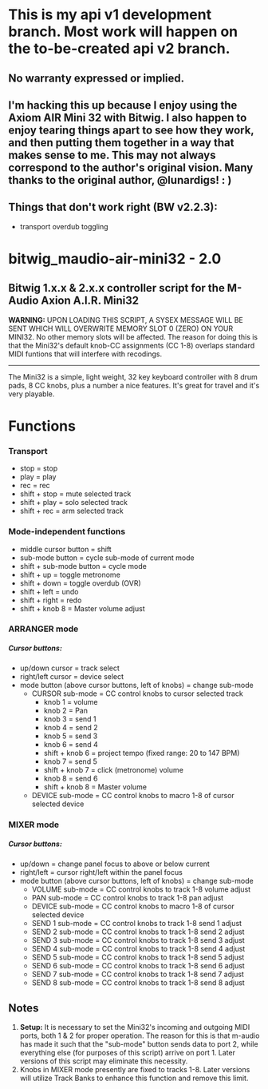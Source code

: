# This is my api v1 development branch. Most work will happen on the to-be-created api v2 branch.

## No warranty expressed or implied.
## I'm hacking this up because I enjoy using the Axiom AIR Mini 32 with Bitwig. I also happen to enjoy tearing things apart to see how they work, and then putting them together in a way that makes sense to me. This may not always correspond to the author's original vision. Many thanks to the original author, @lunardigs! : )

## Things that don't work right (BW v2.2.3):
* transport overdub toggling

# bitwig_maudio-air-mini32 - 2.0

## Bitwig 1.x.x & 2.x.x controller script for the M-Audio Axion A.I.R. Mini32

**WARNING:** UPON LOADING THIS SCRIPT, A SYSEX MESSAGE WILL BE SENT WHICH WILL OVERWRITE MEMORY SLOT 0 (ZERO) ON YOUR MINI32. No other memory slots will be affected. The reason for doing this is that the Mini32's default knob-CC assignments (CC 1-8) overlaps standard MIDI funtions that will interfere with recodings.

---

The Mini32 is a simple, light weight, 32 key keyboard controller with 8 drum pads, 8 CC knobs, plus a number a nice features. It's great for travel and it's very playable.

# Functions

### Transport
* stop = stop
* play = play
* rec = rec
* shift + stop = mute selected track
* shift + play = solo selected track
* shift + rec = arm selected track

### Mode-independent functions
* middle cursor button = shift
* sub-mode button = cycle sub-mode of current mode
* shift + sub-mode button = cycle mode
* shift + up = toggle metronome
* shift + down = toggle overdub (OVR)
* shift + left = undo
* shift + right = redo
* shift + knob 8 = Master volume adjust

### ARRANGER mode

##### Cursor buttons:
* up/down cursor = track select
* right/left cursor = device select
* mode button (above cursor buttons, left of knobs) = change sub-mode
  * CURSOR sub-mode = CC control knobs to cursor selected track
    * knob 1 = volume
    * knob 2 = Pan
    * knob 3 = send 1
    * knob 4 = send 2
    * knob 5 = send 3
    * knob 6 = send 4
    * shift + knob 6 = project tempo (fixed range: 20 to 147 BPM)
    * knob 7 = send 5
    * shift + knob 7 = click (metronome) volume
    * knob 8 = send 6
    * shift + knob 8 = Master volume
  * DEVICE sub-mode = CC control knobs to macro 1-8 of cursor selected device

### MIXER mode

##### Cursor buttons:
* up/down = change panel focus to above or below current
* right/left = cursor right/left within the panel focus
* mode button (above cursor buttons, left of knobs) = change sub-mode
  * VOLUME sub-mode = CC control knobs to track 1-8 volume adjust
  * PAN sub-mode = CC control knobs to track 1-8 pan adjust
  * DEVICE sub-mode = CC control knobs to macro 1-8 of cursor selected device
  * SEND 1 sub-mode = CC control knobs to track 1-8 send 1 adjust
  * SEND 2 sub-mode = CC control knobs to track 1-8 send 2 adjust
  * SEND 3 sub-mode = CC control knobs to track 1-8 send 3 adjust
  * SEND 4 sub-mode = CC control knobs to track 1-8 send 4 adjust
  * SEND 5 sub-mode = CC control knobs to track 1-8 send 5 adjust
  * SEND 6 sub-mode = CC control knobs to track 1-8 send 6 adjust
  * SEND 7 sub-mode = CC control knobs to track 1-8 send 7 adjust
  * SEND 8 sub-mode = CC control knobs to track 1-8 send 8 adjust

## Notes
1. **Setup:** It is necessary to set the Mini32's incoming and outgoing MIDI ports, both 1 & 2 for proper operation. The reason for this is that m-audio has made it such that the "sub-mode" button sends data to port 2, while everything else (for purposes of this script) arrive on port 1. Later versions of this script may eliminate this necessity.
2. Knobs in MIXER mode presently are fixed to tracks 1-8. Later versions will utilize Track Banks to enhance this function and remove this limit.
